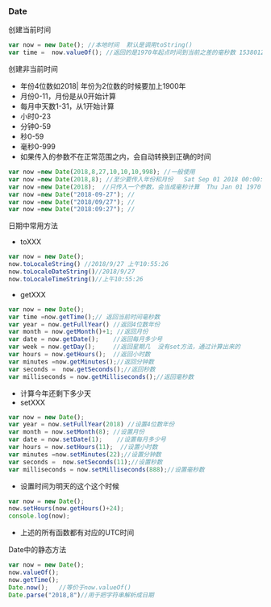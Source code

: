 ### Date

创建当前时间

```javascript
var now = new Date(); //本地时间  默认是调用toString()
var time =  now.valueOf(); //返回的是1970年起点时间到当前之差的毫秒数 1538012821057
```

创建非当前时间

* 年份4位数如2018| 年份为2位数的时候要加上1900年
* 月份0-11，月份是从0开始计算
* 每月中天数1-31，从1开始计算
* 小时0-23
* 分钟0-59
* 秒0-59
* 毫秒0-999
* 如果传入的参数不在正常范围之内，会自动转换到正确的时间

```javascript
var now =new Date(2018,8,27,10,10,10,998); //一般使用
var now =new Date(2018,8); //至少要传入年份和月份   Sat Sep 01 2018 00:00:00 GMT+0800
var now =new Date(2018);  //只传入一个参数，会当成毫秒计算  Thu Jan 01 1970 08:00:02 GMT+0800
var now =new Date("2018-09-27"); //
var now =new Date("2018/09/27"); //
var now =new Date("2018:09:27"); //
```

日期中常用方法

* toXXX

```javascript
var now = new Date();
now.toLocaleString() //2018/9/27 上午10:55:26
now.toLocaleDateString()//2018/9/27
now.toLocaleTimeString()//上午10:55:26
```

* getXXX

```javascript
var now = new Date();
var time =now.getTime();// 返回当前时间毫秒数
var year = now.getFullYear() //返回4位数年份
var month = now.getMonth()+1; //返回月份
var date = now.getDate();    //返回每月多少号
var week = now.getDay();     //返回星期几  没有set方法，通过计算出来的
var hours = now.getHours();  //返回小时数
var minutes =now.getMinutes();//返回分钟数
var seconds =  now.getSeconds();//返回秒数
var milliseconds = now.getMilliseconds();//返回毫秒数
```

* 计算今年还剩下多少天
* setXXX

```javascript
var now = new Date();
var year = now.setFullYear(2018) //设置4位数年份
var month = now.setMonth(8); //设置月份
var date = now.setDate(1);    //设置每月多少号
var hours = now.setHours(11);  //设置小时数
var minutes =now.setMinutes(22);//设置分钟数
var seconds =  now.setSeconds(11);//设置秒数
var milliseconds = now.setMilliseconds(888);//设置毫秒数
```

* 设置时间为明天的这个这个时候

```javascript
var now = new Date();
now.setHours(now.getHours()+24);
console.log(now);
```

* 上述的所有函数都有对应的UTC时间

Date中的静态方法

```javascript
var now = new Date();
now.valueOf();
now.getTime();
Date.now();   //等价于now.valueOf()
Date.parse("2018,8")//用于把字符串解析成日期
```

